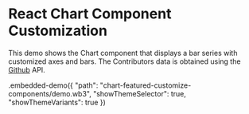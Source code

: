 # React Chart Component Customization

This demo shows the Chart component that displays a bar series with customized axes and bars. The Contributors data is obtained using the [Github](https://github.com) API.

.embedded-demo({ "path": "chart-featured-customize-components/demo.wb3", "showThemeSelector": true, "showThemeVariants": true })
